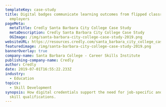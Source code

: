 ```yaml
---
templateKey: case-study
title: Digital badges communicate learning outcomes from flipped classroom to
  employers
pageMeta:
  metaTitle: Credly Santa Barbara City College Case Study
  metaDescription: Credly Santa Barbara City College Case Study
  OGImage: /img/santa-barbara-city-college-case-study-2019.png
websiteURL: https://resources.credly.com/santa_barbara_city_college_case_study
featuredimage: /img/santa-barbara-city-college-case-study-2019.png
bannerOverlay: true
company-name: Santa Barbara College - Career Skills Institute
publishing-company-name: Credly
author: Credly
date: 2019-07-01T16:55:22.233Z
industry:
  - Education
topics:
  - Skill Development
synopsis: How digital credentials support the need for job-specific and soft
  skill qualifications.
---
```

